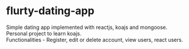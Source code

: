 # flurty-dating-app

Simple dating app implemented with reactjs, koajs and mongoose.</br>
Personal project to learn koajs.</br>
Functionalities - Register, edit or delete account, view users, react users.
